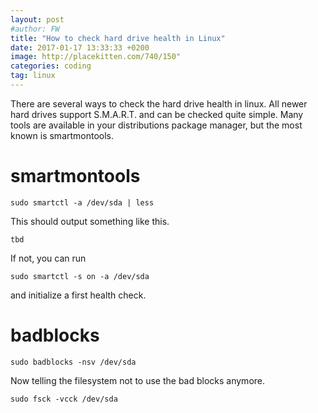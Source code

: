 ```yaml
---
layout: post
#author: FW
title: "How to check hard drive health in Linux"
date: 2017-01-17 13:33:33 +0200
image: http://placekitten.com/740/150"
categories: coding
tag: linux
---
```

There are several ways to check the hard drive health in linux. All newer hard drives support S.M.A.R.T. and can be checked quite simple. Many tools are available in your distributions package manager, but the most known is smartmontools.

# smartmontools
~~~
sudo smartctl -a /dev/sda | less
~~~
This should output something like this.
~~~
tbd
~~~
If not, you can run
~~~
sudo smartctl -s on -a /dev/sda
~~~
and initialize a first health check.



# badblocks
~~~
sudo badblocks -nsv /dev/sda
~~~
Now telling the filesystem not to use the bad blocks anymore.
~~~
sudo fsck -vcck /dev/sda
~~~
